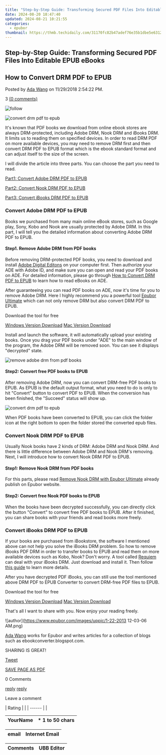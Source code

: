 ```yaml
---
title: "Step-by-Step Guide: Transforming Secured PDF Files Into Editable EPUB eBooks"
date: 2024-08-20 18:47:40
updated: 2024-08-21 10:21:55
categories:
  - epubor
thumbnail: https://thmb.techidaily.com/31170fc82b47adef76e35b1dbe5e6312865cece8cca3cd844fe92c1c213c87ec.jpg
---
```


## Step-by-Step Guide: Transforming Secured PDF Files Into Editable EPUB eBooks

## How to Convert DRM PDF to EPUB

Posted by [Ada Wang](https://plus.google.com/+AdaWang/posts) on 11/29/2018 2:54:22 PM.

3 [(0 comments)](http://www.epubor.com/#comment-area) 



![follow](http://www.epubor.com/images/follow.png)

![convert drm pdf to epub](http://www.epubor.com/images/uppic/covert-drm-pdf-to-epub.png)

It's known that PDF books we download from online ebook stores are always DRM-protected, including Adobe DRM, Nook DRM and iBooks DRM. It limits us to reading them on specified devices. In order to read DRM PDF on more available devices, you may need to remove DRM first and then convert DRM PDF to EPUB format which is the ebook standard format and can adjust itself to the size of the screen.

I will divide the article into three parts. You can choose the part you need to read.

[Part1: Convert Adobe DRM PDF to EPUB](https://tools.techidaily.com/epubor/products/)

[Part2: Convert Nook DRM PDF to EPUB](https://tools.techidaily.com/epubor/products/)

[Part3: Convert iBooks DRM PDF to EPUB](https://tools.techidaily.com/epubor/products/)

### Convert Adobe DRM PDF to EPUB

Books we purchased from many main online eBook stores, such as Google play, Sony, Kobo and Nook are usually protected by Adobe DRM. In this part, I will tell you the detailed information about converting Adobe DRM PDF to EPUB.

#### Step1\. Remove Adobe DRM from PDF books

Before removing DRM-protected PDF books, you need to download and install [Adobe Digital Editons](http://www.adobe.com/solutions/ebook/digital-editions/download.html) on your computer first. Then authorize your ADE with Adobe ID, and make sure you can open and read your PDF books on ADE. For detailed information, please go through [How to Convert DRM PDF to EPUB](https://tools.techidaily.com/epubor/products/) to learn how to read eBooks on ADE.

After guaranteeing you can read PDF books on ADE, now it's time for you to remove Adobe DRM. Here I highly recommend you a powerful tool [Epubor Ultimate](https://tools.techidaily.com/epubor/ultimate/) which can not only remove DRM but also convert DRM PDF to EPUB.

Download the tool for free

[Windows Version Download](https://tools.techidaily.com/epubor/ultimate/) [Mac Version Download](https://tools.techidaily.com/epubor/ultimate/)

Install and launch the software, it will automatically upload your existing books. Once you drag your PDF books under "ADE" to the main window of the program, the Adobe DRM will be removed soon. You can see it displays "decrypted" state.

![remove adobe drm from pdf books](http://www.epubor.com/images/uppic/remove-drm-from-epub1.png)

#### Step2: Convert free PDF books to EPUB

After removing Adobe DRM, now you can convert DRM-free PDF books to EPUB. As EPUB is the default output format, what you need to do is only to hit "Convert" button to convert PDF to EPUB. When the conversion has been finished, the "Succeed" status will show up.

![convert drm pdf to epub](http://www.epubor.com/images/uppic/convert-free-pdf-to-epub.jpg)

When PDF books have been converted to EPUB, you can click the folder icon at the right bottom to open the folder stored the converted epub files. 

### Convert Nook DRM PDF to EPUB

Usually Nook books have 2 kinds of DRM: Adobe DRM and Nook DRM. And there is little difference between Adobe DRM and Nook DRM's removing. Next, I will introduce how to convert Nook DRM PDF to EPUB.

#### Step1: Remove Nook DRM from PDF books

For this parts, please read [Remove Nook DRM with Epubor Ultimate](https://tools.techidaily.com/epubor/products/) already publish on Epubor website. 

#### Step2: Convert free Nook PDF books to EPUB

When the books have been decrypted successfully, you can directly click the button "Convert" to convert free PDF books to EPUB. After it finished, you can share books with your friends and read books more freely.

### Convert iBooks DRM PDF to EPUB

If your books are purchased from iBookstore, the software I mentioned above can not help you solve the iBooks DRM problem. So how to remove iBooks PDF DRM in order to transfer books to EPUB and read them on more available devices such as Kobo, Nook? Don't worry. A tool called [Requiem](https://digiex.net/threads/requiem-4-1-remove-itunes-drm-fairplay-from-music-video-and-books.11796/) can deal with your iBooks DRM. Just download and install it. Then follow [this guide](https://tools.techidaily.com/epubor/products/) to learn more details.

After you have decrypted PDF iBooks, you can still use the tool mentioned above DRM PDF to EPUB Converter to convert DRM-free PDF files to EPUB.

Download the tool for free

[Windows Version Download](https://tools.techidaily.com/epubor/ultimate/) [Mac Version Download](https://tools.techidaily.com/epubor/ultimate/)

That's all I want to share with you. Now enjoy your reading freely.

![author](https://www.epubor.com/images/uppic/1-22-2013 12-03-06 AM.png)

[Ada Wang](https://plus.google.com/+AdaWang/posts) works for Epubor and writes articles for a collection of blogs such as ebookconverter.blogspot.com.

SHARING IS GREAT!

[Tweet](https://twitter.com/share) 

[SAVE PAGE AS PDF](https://tools.techidaily.com/epubor/products/) 



0 Comments

[reply](https://tools.techidaily.com/epubor/products/) [reply](https://tools.techidaily.com/epubor/products/) 

Leave a comment

| Rating |  |
| ------ |  |

| YourName | \*  1 to 50 chars |
| -------- | ----------------- |

| email | Internet Email |
| ----- | -------------- |

| Comments | UBB Editor |
| -------- | ---------- |

<ins class="adsbygoogle"
     style="display:block"
     data-ad-format="autorelaxed"
     data-ad-client="ca-pub-7571918770474297"
     data-ad-slot="1223367746"></ins>



<ins class="adsbygoogle"
     style="display:block"
     data-ad-client="ca-pub-7571918770474297"
     data-ad-slot="8358498916"
     data-ad-format="auto"
     data-full-width-responsive="true"></ins>

